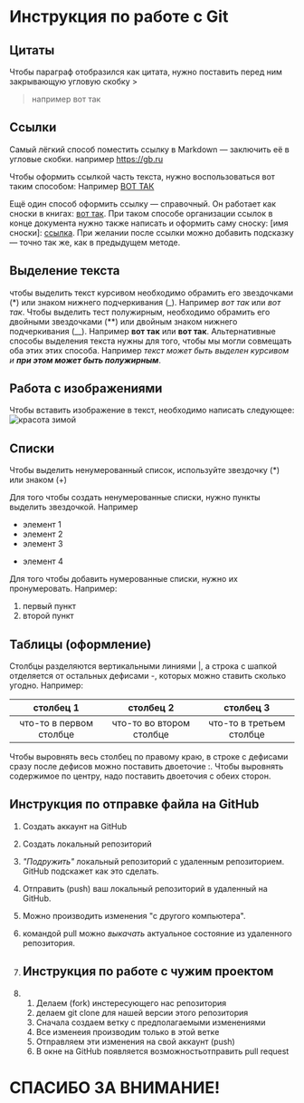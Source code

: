 # Инструкция по работе с Git

## Цитаты
Чтобы параграф отобразился как цитата, нужно поставить перед ним закрывающую угловую скобку >
> например вот так
  
## Ссылки
Самый лёгкий способ поместить ссылку в Markdown — заключить её в угловые скобки.
например <https://gb.ru>

Чтобы оформить ссылкой часть текста, нужно воспользоваться вот таким способом:  Например [ВОТ ТАК](https://gb.ru)

Ещё один способ оформить ссылку — справочный. Он работает как сноски в книгах: [вот так](http://gb.ru). При таком способе организации ссылок в конце документа нужно также написать и оформить саму сноску: [имя сноски]: [ссылка](http://gb.ru). При желании после ссылки можно добавить подсказку — точно так же, как в предыдущем методе.

## Выделение текста
чтобы выделить текст курсивом необходимо обрамить его звездочками (*) или знаком нижнего подчеркивания (_). Например *вот так* или _вот так_. 
Чтобы выделить тест полужирным, необходимо обрамить его двойными звездочками (**) или двойным знаком нижнего подчеркивания (__). Например **вот так** или __вот так__.
Альтернативные способы выделения текста нужны для того, чтобы мы могли совмещать оба этих этих способа. Например   _текст может быть выделен курсивом и **при этом может быть полужирным**_.



## Работа с изображениями

Чтобы вставить изображение в текст, необходимо написать следующее:
![красота зимой](Зима.jpg)

## Списки

Чтобы выделить ненумерованный список, используйте звездочку (*) или знаком (+)

Для того чтобы создать ненумерованные списки, нужно пункты выделить звездочкой. Например
* элемент 1
* элемент 2
* элемент 3
+ элемент 4


Для того чтобы добавить нумерованные списки, нужно их пронумеровать. Например:
1. первый пункт
2. второй пункт

## Таблицы (оформление)

Столбцы разделяются вертикальными линиями |, а строка с шапкой отделяется от остальных дефисами -, которых можно ставить сколько угодно. Например:

|столбец 1              | столбец 2              | столбец  3            |
|:-:|:---------:|:----------:|
|что-то в первом столбце|что-то во втором столбце| что-то в третьем столбце|


Чтобы выровнять весь столбец по правому краю, в строке с дефисами сразу после дефисов можно поставить двоеточие :. Чтобы выровнять содержимое по центру, надо поставить двоеточия с обеих сторон.

## Инструкция по отправке файла на GitHub
1. Создать аккаунт на GitHub
2. Создать локальный репозиторий
3. *"Подружить"* локальный репозиторий с удаленным репозиторием. GitHub подскажет как это сделать.
4. Отправить (push) ваш локальный репозиторий в удаленный на GitHub.
5. Можно производить изменения "с другого компьютера".
6. командой pull можно *выкачать* актуальное состояние из удаленного репозитория.

7. ## Инструкция по работе с чужим проектом
8. 1. Делаем (fork) инстересующего нас репозитория
   2. делаем git clone для нашей версии этого репозитория
   3. Сначала создаем ветку с предполагаемыми изменениями
   4. Все изменеия производим только в этой ветке
   5. Отправляем эти изменения на свой аккаунт (push)
   6. В окне на GitHub появляется возможностьотправить pull request
# СПАСИБО ЗА ВНИМАНИЕ!